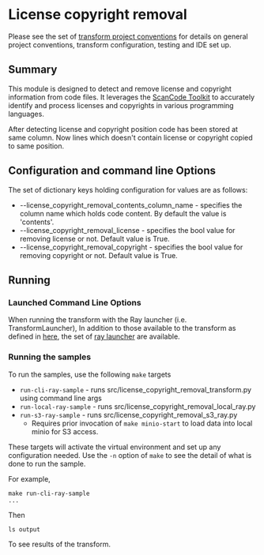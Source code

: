 # License copyright removal 

Please see the set of
[transform project conventions](../../../README.md)
for details on general project conventions, transform configuration,
testing and IDE set up.

## Summary
This module is designed to detect and remove license and copyright information from code files. It leverages the [ScanCode Toolkit](https://pypi.org/project/scancode-toolkit/) to accurately identify and process licenses and copyrights in various programming languages.

After detecting license and copyright position code has been stored at same column. Now lines which doesn't contain license or copyright copied to same position.

## Configuration and command line Options

The set of dictionary keys holding configuration for values are as follows:

* --license_copyright_removal_contents_column_name - specifies the column name which holds code content. By default the value is 'contents'.
* --license_copyright_removal_license - specifies the bool value for removing license or not. Default value is True.
* --license_copyright_removal_copyright - specifies the bool value for removing copyright or not. Default value is True. 

## Running

### Launched Command Line Options 
When running the transform with the Ray launcher (i.e. TransformLauncher), In addition to those available to the transform as defined in [here](https://github.com/IBM/data-prep-kit/blob/dev/transforms/universal/filter/python/README.md), the set of [ray launcher](https://github.com/IBM/data-prep-kit/blob/dev/data-processing-lib/doc/ray-launcher-options.md) are available.

### Running the samples
To run the samples, use the following `make` targets

* `run-cli-ray-sample` - runs src/license_copyright_removal_transform.py using command line args
* `run-local-ray-sample` - runs src/license_copyright_removal_local_ray.py
* `run-s3-ray-sample` - runs src/license_copyright_removal_s3_ray.py
    * Requires prior invocation of `make minio-start` to load data into local minio for S3 access.

These targets will activate the virtual environment and set up any configuration needed.
Use the `-n` option of `make` to see the detail of what is done to run the sample.

For example, 
```shell
make run-cli-ray-sample
...
```
Then 
```shell
ls output
```
To see results of the transform.
